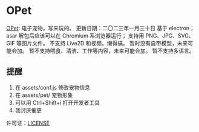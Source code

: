 # OPet
[OPet](https://gitee.com/Jeun1358/opet): 电子宠物，写来玩的。
更新日期：二〇二三年一月三十日
基于 electron；asar 解包后应该可以在 Chromium 系浏览器运行；
支持用 PNG、JPG、SVG、GIF 等图片文件。
不支持 Live2D 和视频，懒得搞。
暂时没有自带模型，未来可能会加。
暂不支持喂食、清洁、工作等内容，未来可能会加。
暂不支持多语言。

## 提醒
1. 在 assets/conf.js 修改宠物信息
2. 在 assets/pet/ 宠物形象
3. 可以用 Ctrl+Shift+i 打开开发者工具
4. 我讨厌催更

许可证：[LICENSE](LICENSE)